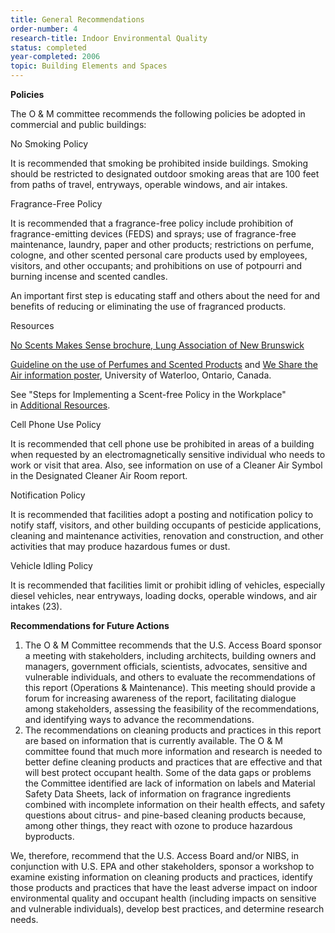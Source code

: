 ```yaml
---
title: General Recommendations
order-number: 4
research-title: Indoor Environmental Quality
status: completed
year-completed: 2006
topic: Building Elements and Spaces
---
```

**Policies**

The O & M committee recommends the following policies be adopted in commercial and public buildings:

No Smoking Policy

It is recommended that smoking be prohibited inside buildings. Smoking should be restricted to designated outdoor smoking areas that are 100 feet from paths of travel, entryways, operable windows, and air intakes.

Fragrance-Free Policy

It is recommended that a fragrance-free policy include prohibition of fragrance-emitting devices (FEDS) and sprays; use of fragrance-free maintenance, laundry, paper and other products; restrictions on perfume, cologne, and other scented personal care products used by employees, visitors, and other occupants; and prohibitions on use of potpourri and burning incense and scented candles.

An important first step is educating staff and others about the need for and benefits of reducing or eliminating the use of fragranced products.

Resources

[No Scents Makes Sense brochure, Lung Association of New Brunswick](http://www.nb.lung.ca/pdf/NoScentsMakeSense.pdf)

[Guideline on the use of Perfumes and Scented Products](http://www.ehs.utoronto.ca/Assets/ehs+Digital+Assets/ehs3/documents/Scents+Brochure+March+2006.pdf) and [We Share the Air information poster](http://www.ehs.utoronto.ca/Assets/ehs+Digital+Assets/ehs3/Scent+Policy/Scent+Poster.pdf), University of Waterloo, Ontario, Canada.

See "Steps for Implementing a Scent-free Policy in the Workplace" in [Additional Resources](https://www.access-board.gov/research/completed-research/indoor-environmental-quality/additional-resources).

Cell Phone Use Policy

It is recommended that cell phone use be prohibited in areas of a building when requested by an electromagnetically sensitive individual who needs to work or visit that area. Also, see information on use of a Cleaner Air Symbol in the Designated Cleaner Air Room report.

Notification Policy

It is recommended that facilities adopt a posting and notification policy to notify staff, visitors, and other building occupants of pesticide applications, cleaning and maintenance activities, renovation and construction, and other activities that may produce hazardous fumes or dust.

Vehicle Idling Policy

It is recommended that facilities limit or prohibit idling of vehicles, especially diesel vehicles, near entryways, loading docks, operable windows, and air intakes (23).

**Recommendations for Future Actions**

1.  The O & M Committee recommends that the U.S. Access Board sponsor a meeting with stakeholders, including architects, building owners and managers, government officials, scientists, advocates, sensitive and vulnerable individuals, and others to evaluate the recommendations of this report (Operations & Maintenance). This meeting should provide a forum for increasing awareness of the report, facilitating dialogue among stakeholders, assessing the feasibility of the recommendations, and identifying ways to advance the recommendations.
2.  The recommendations on cleaning products and practices in this report are based on information that is currently available. The O & M committee found that much more information and research is needed to better define cleaning products and practices that are effective and that will best protect occupant health. Some of the data gaps or problems the Committee identified are lack of information on labels and Material Safety Data Sheets, lack of information on fragrance ingredients combined with incomplete information on their health effects, and safety questions about citrus- and pine-based cleaning products because, among other things, they react with ozone to produce hazardous byproducts.

We, therefore, recommend that the U.S. Access Board and/or NIBS, in conjunction with U.S. EPA and other stakeholders, sponsor a workshop to examine existing information on cleaning products and practices, identify those products and practices that have the least adverse impact on indoor environmental quality and occupant health (including impacts on sensitive and vulnerable individuals), develop best practices, and determine research needs.
